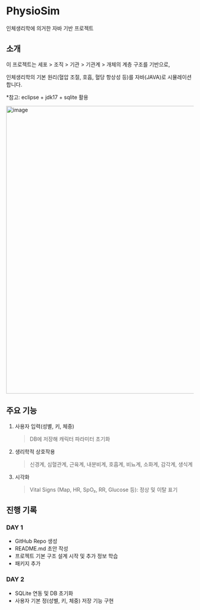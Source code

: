 # PhysioSim
인체생리학에 의거한 자바 기반 프로젝트

## 소개
이 프로젝트는 세포 > 조직 > 기관 > 기관계 > 개체의 계층 구조를 기반으로,

인체생리학의 기본 원리(혈압 조절, 호흡, 혈당 항상성 등)를 자바(JAVA)로 시뮬레이션합니다.

*참고: eclipse + jdk17 + sqlite 활용

<img width="736" height="772" alt="image" src="https://github.com/user-attachments/assets/5f3d2d78-ab1e-485a-a09d-54da3ca725e5" />


## 주요 기능
1. 사용자 입력(성별, 키, 체중)
   > DB에 저장해 캐릭터 파라미터 초기화
2. 생리학적 상호작용
   > 신경계, 심혈관계, 근육계, 내분비계, 호흡계, 비뇨계, 소화계, 감각계, 생식계
3. 시각화
   > Vital Signs (Map, HR, SpO₂, RR, Glucose 등): 정상 및 이탈 표기

## 진행 기록
### DAY 1
- GitHub Repo 생성
- README.md 초안 작성
- 프로젝트 기본 구조 설계 시작 및 추가 정보 학습
- 패키지 추가

### DAY 2
- SQLite 연동 및 DB 초기화
- 사용자 기본 정(성별, 키, 체중) 저장 기능 구현
